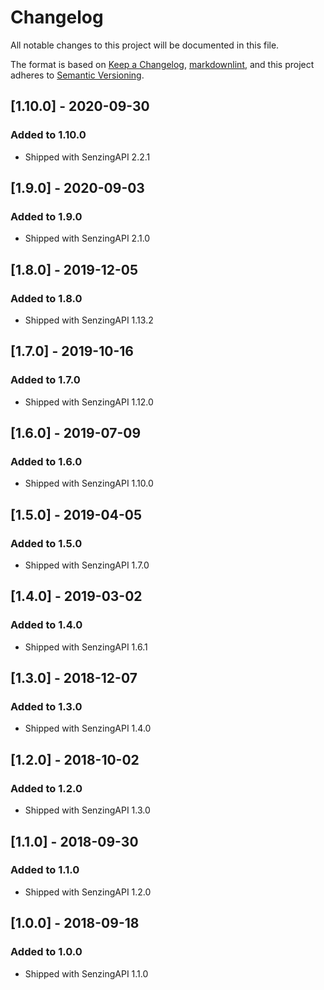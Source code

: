 # Changelog

All notable changes to this project will be documented in this file.

The format is based on [Keep a Changelog](https://keepachangelog.com/en/1.0.0/),
[markdownlint](https://dlaa.me/markdownlint/),
and this project adheres to [Semantic Versioning](https://semver.org/spec/v2.0.0.html).

## [1.10.0] - 2020-09-30

### Added to 1.10.0

- Shipped with SenzingAPI 2.2.1

## [1.9.0] - 2020-09-03

### Added to 1.9.0

- Shipped with SenzingAPI 2.1.0

## [1.8.0] - 2019-12-05

### Added to 1.8.0

- Shipped with SenzingAPI 1.13.2

## [1.7.0] - 2019-10-16

### Added to 1.7.0

- Shipped with SenzingAPI 1.12.0

## [1.6.0] - 2019-07-09

### Added to 1.6.0

- Shipped with SenzingAPI 1.10.0

## [1.5.0] - 2019-04-05

### Added to 1.5.0

- Shipped with SenzingAPI 1.7.0

## [1.4.0] - 2019-03-02

### Added to 1.4.0

- Shipped with SenzingAPI 1.6.1

## [1.3.0] - 2018-12-07

### Added to 1.3.0

- Shipped with SenzingAPI 1.4.0

## [1.2.0] - 2018-10-02

### Added to 1.2.0

- Shipped with SenzingAPI 1.3.0

## [1.1.0] - 2018-09-30

### Added to 1.1.0

- Shipped with SenzingAPI 1.2.0

## [1.0.0] - 2018-09-18

### Added to 1.0.0

- Shipped with SenzingAPI 1.1.0
